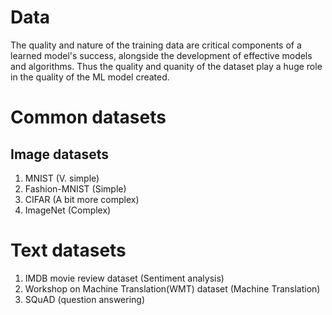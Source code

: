 # Data
The quality and nature of the training data are critical components of a learned model's success, alongside the development of effective models and algorithms. Thus the quality and quanity of the dataset play a huge role in the quality of the ML model created.

# Common datasets

## Image datasets
1. MNIST (V. simple)
2. Fashion-MNIST (Simple)
3. CIFAR (A bit more complex)
4. ImageNet (Complex)

# Text datasets
1. IMDB movie review dataset (Sentiment analysis)
2. Workshop on Machine Translation(WMT) dataset (Machine Translation)
3. SQuAD (question answering)